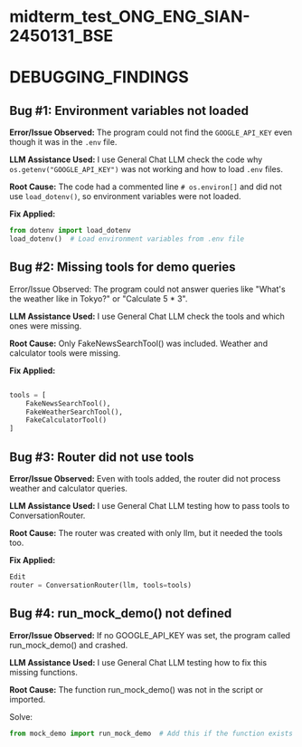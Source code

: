 # midterm_test_ONG_ENG_SIAN-2450131_BSE
# DEBUGGING_FINDINGS

## Bug #1: Environment variables not loaded

**Error/Issue Observed:**
The program could not find the `GOOGLE_API_KEY` even though it was in the `.env` file.

**LLM Assistance Used:**
I use General Chat LLM check the code why `os.getenv("GOOGLE_API_KEY")` was not working and how to load `.env` files.

**Root Cause:**
The code had a commented line `# os.environ[]` and did not use `load_dotenv()`, so environment variables were not loaded.

**Fix Applied:**
```python
from dotenv import load_dotenv
load_dotenv()  # Load environment variables from .env file

````

## Bug #2: Missing tools for demo queries
Error/Issue Observed:
The program could not answer queries like "What's the weather like in Tokyo?" or "Calculate 5 * 3".

**LLM Assistance Used:**
I use General Chat LLM check the tools and which ones were missing.

**Root Cause:**
Only FakeNewsSearchTool() was included. Weather and calculator tools were missing.

**Fix Applied:**

```python

tools = [
    FakeNewsSearchTool(),
    FakeWeatherSearchTool(),
    FakeCalculatorTool()
]
```

## Bug #3: Router did not use tools
**Error/Issue Observed:**
Even with tools added, the router did not process weather and calculator queries.

**LLM Assistance Used:**
I use General Chat LLM testing how to pass tools to ConversationRouter.

**Root Cause:**
The router was created with only llm, but it needed the tools too.

**Fix Applied:**

```python
Edit
router = ConversationRouter(llm, tools=tools)
```

## Bug #4: run_mock_demo() not defined
**Error/Issue Observed:**
If no GOOGLE_API_KEY was set, the program called run_mock_demo() and crashed.

**LLM Assistance Used:**
I use General Chat LLM testing how to fix this missing functions.

**Root Cause:**
The function run_mock_demo() was not in the script or imported.

Solve:

```python
from mock_demo import run_mock_demo  # Add this if the function exists
```


